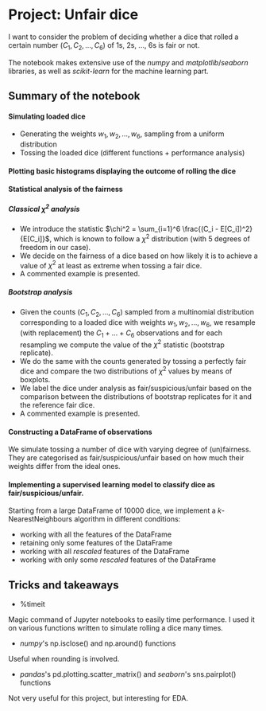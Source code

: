 # Project: Unfair dice

I want to consider the problem of deciding whether a dice that rolled a certain number $(C_1, C_2, \dots, C_6)$ of 1s, 2s, ..., 6s is fair or not.

The notebook makes extensive use of the *numpy* and *matplotlib*/*seaborn* libraries, as well as *scikit-learn* for the machine learning part.

## Summary of the notebook

#### Simulating loaded dice
* Generating the weights $w_1, w_2, \dots, w_6$, sampling from a uniform distribution 
* Tossing the loaded dice (different functions + performance analysis)

#### Plotting basic histograms displaying the outcome of rolling the dice

#### Statistical analysis of the fairness
##### Classical $\chi^2$ analysis
* We introduce the statistic $\chi^2 = \sum_{i=1}^6 \frac{(C_i - E[C_i])^2}{E[C_i]}$, which is known to follow a $\chi^2$ distribution (with 5 degrees of freedom in our case).
* We decide on the fairness of a dice based on how likely it is to achieve a value of $\chi^2$ at least as extreme when tossing a fair dice.
* A commented example is presented.

##### Bootstrap analysis
* Given the counts $(C_1, C_2, \dots, C_6)$ sampled from a multinomial distribution corresponding to a loaded dice with weights $w_1, w_2, \dots, w_6$, we resample (with replacement) the $C_1 + \dots + C_6$ observations and for each resampling we compute the value of the $\chi^2$ statistic (bootstrap replicate).
* We do the same with the counts generated by tossing a perfectly fair dice and compare the two distributions of $\chi^2$ values by means of boxplots.
* We label the dice under analysis as fair/suspicious/unfair based on the comparison between the distributions of bootstrap replicates for it and the reference fair dice. 
* A commented example is presented.

#### Constructing a DataFrame of observations
We simulate tossing a number of dice with varying degree of (un)fairness. They are categorised as fair/suspicious/unfair based on how much their weights differ from the ideal ones.

#### Implementing a supervised learning model to classify dice as fair/suspicious/unfair.
Starting from a large DataFrame of 10000 dice, we implement a $k$-NearestNeighbours algorithm in different conditions:
* working with all the features of the DataFrame 
* retaining only some features of the DataFrame
* working with all *rescaled* features of the DataFrame
* working with only some *rescaled* features of the DataFrame


## Tricks and takeaways

* %timeit 

Magic command of Jupyter notebooks to easily time performance.
I used it on various functions written to simulate rolling a dice many times.

* *numpy*'s np.isclose() and np.around() functions

Useful when rounding is involved.

* *pandas*'s pd.plotting.scatter_matrix() and *seaborn*'s sns.pairplot() functions

Not very useful for this project, but interesting for EDA.
